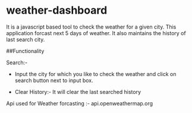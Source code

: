 # weather-dashboard
It is a javascript based tool to check the weather for a given city. This application forcast next 5 days of weather. It also maintains the history of last search city.

##Functionality

Search:-
- Input the city for which you like to check the weather and click on search button next to input box. 

- Clear History:- It will clear the last searched history

Api used for Weather forcasting :-
api.openweathermap.org